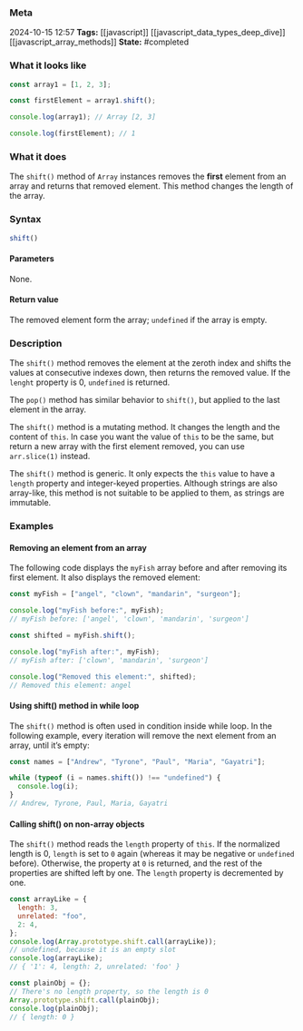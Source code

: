 ### Meta
2024-10-15 12:57
**Tags:** [[javascript]] [[javascript_data_types_deep_dive]] [[javascript_array_methods]]
**State:** #completed 

### What it looks like
```JavaScript title:app.js
const array1 = [1, 2, 3];

const firstElement = array1.shift();

console.log(array1); // Array [2, 3]

console.log(firstElement); // 1
```

### What it does
The `shift()` method of `Array` instances removes the **first** element from an array and returns that removed element. This method changes the length of the array.

### Syntax
```JavaScript title:app.js
shift()
```

#### Parameters
None.

#### Return value
The removed element form the array; `undefined` if the array is empty.

### Description
The `shift()` method removes the element at the zeroth index and shifts the values at consecutive indexes down, then returns the removed value. If the `lenght` property is 0, `undefined` is returned.

The `pop()` method has similar behavior to `shift()`, but applied to the last element in the array.

The `shift()` method is a mutating method. It changes the length and the content of `this`. In case you want the value of `this` to be the same, but return a new array with the first element removed, you can use `arr.slice(1)` instead.

The `shift()` method is generic. It only expects the `this` value to have a `length` property and integer-keyed properties. Although strings are also array-like, this method is not suitable to be applied to them, as strings are immutable.

### Examples
#### Removing an element from an array
The following code displays the `myFish` array before and after removing its first element. It also displays the removed element:

```JavaScript title:app.js
const myFish = ["angel", "clown", "mandarin", "surgeon"];

console.log("myFish before:", myFish);
// myFish before: ['angel', 'clown', 'mandarin', 'surgeon']

const shifted = myFish.shift();

console.log("myFish after:", myFish);
// myFish after: ['clown', 'mandarin', 'surgeon']

console.log("Removed this element:", shifted);
// Removed this element: angel
```

#### Using shift() method in while loop
The `shift()` method is often used in condition inside while loop. In the following example, every iteration will remove the next element from an array, until it’s empty:

```JavaScript title:app.js
const names = ["Andrew", "Tyrone", "Paul", "Maria", "Gayatri"];

while (typeof (i = names.shift()) !== "undefined") {
  console.log(i);
}
// Andrew, Tyrone, Paul, Maria, Gayatri
```

#### Calling shift() on non-array objects
The `shift()` method reads the `length` property of `this`. If the normalized length is 0, `length` is set to `0` again (whereas it may be negative or `undefined` before). Otherwise, the property at `0` is returned, and the rest of the properties are shifted left by one. The `length` property is decremented by one.

```JavaScript title:app.js
const arrayLike = {
  length: 3,
  unrelated: "foo",
  2: 4,
};
console.log(Array.prototype.shift.call(arrayLike));
// undefined, because it is an empty slot
console.log(arrayLike);
// { '1': 4, length: 2, unrelated: 'foo' }

const plainObj = {};
// There's no length property, so the length is 0
Array.prototype.shift.call(plainObj);
console.log(plainObj);
// { length: 0 }
```